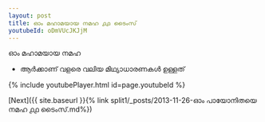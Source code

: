 ```yaml
---
layout: post
title: ഓം മഹാമയായ നമഹ ൧൧ ടൈംസ്
youtubeId: oDmVUcJKJjM
---
```

 
 
 ഓം മഹാമയായ നമഹ 
 
 -  ആർക്കാണ് വളരെ വലിയ മിഥ്യാധാരണകൾ ഉള്ളത് 
 
  
 
  
 
 
 
 
 
 


{% include youtubePlayer.html id=page.youtubeId %}
 
[Next]({{ site.baseurl }}{% link  split1/_posts/2013-11-26-ഓം പായോനിതയെ നമഹ ൧൧ ടൈംസ്.md%})
 
